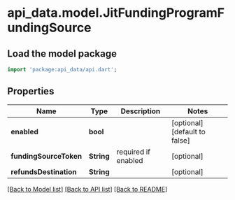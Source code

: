 # api_data.model.JitFundingProgramFundingSource

## Load the model package
```dart
import 'package:api_data/api.dart';
```

## Properties
Name | Type | Description | Notes
------------ | ------------- | ------------- | -------------
**enabled** | **bool** |  | [optional] [default to false]
**fundingSourceToken** | **String** | required if enabled | [optional] 
**refundsDestination** | **String** |  | [optional] 

[[Back to Model list]](../README.md#documentation-for-models) [[Back to API list]](../README.md#documentation-for-api-endpoints) [[Back to README]](../README.md)


